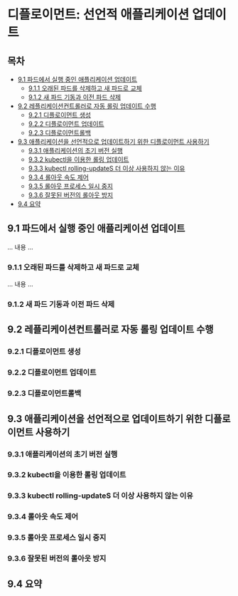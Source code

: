 # 디플로이먼트: 선언적 애플리케이션 업데이트

## 목차

- [9.1 파드에서 실행 중인 애플리케이션 업데이트](#91-파드에서-실행-중인-애플리케이션-업데이트)
  - [9.1.1 오래된 파드를 삭제하고 새 파드로 교체](#911-오래된-파드를-삭제하고-새-파드로-교체)
  - [9.1.2 새 파드 기동과 이전 파드 삭제](#912-새-파드-기동과-이전-파드-삭제)
- [9.2 레플리케이션컨트롤러로 자동 롤링 업데이트 수행](#92-레플리케이션컨트롤러로-자동-롤링-업데이트-수행)
  - [9.2.1 디플로이먼트 생성](#921-디플로이먼트-생성)
  - [9.2.2 디플로이먼트 업데이트](#922-디플로이먼트-업데이트)
  - [9.2.3 디플로이먼트롤백](#923-디플로이먼트롤백)
- [9.3 애플리케이션을 선언적으로 업데이트하기 위한 디플로이먼트 사용하기](#93-애플리케이션을-선언적으로-업데이트하기-위한-디플로이먼트-사용하기)
  - [9.3.1 애플리케이션의 초기 버전 실행](#931-애플리케이션의-초기-버전-실행)
  - [9.3.2 kubectl을 이용한 롤링 업데이트](#932-kubectl을-이용한-롤링-업데이트)
  - [9.3.3 kubectl rolling-updateS 더 이상 사용하지 않는 이유](#933-kubectl-rolling-updates-더-이상-사용하지-않는-이유)
  - [9.3.4 롤아웃 속도 제어](#934-롤아웃-속도-제어)
  - [9.3.5 롤아웃 프로세스 일시 중지](#935-롤아웃-프로세스-일시-중지)
  - [9.3.6 잘못된 버전의 롤아웃 방지](#936-잘못된-버전의-롤아웃-방지)
- [9.4 요약](#94-요약)

## 9.1 파드에서 실행 중인 애플리케이션 업데이트
... 내용 ...

### 9.1.1 오래된 파드를 삭제하고 새 파드로 교체
... 내용 ...

### 9.1.2 새 파드 기동과 이전 파드 삭제


## 9.2 레플리케이션컨트롤러로 자동 롤링 업데이트 수행

### 9.2.1 디플로이먼트 생성


### 9.2.2 디플로이먼트 업데이트


### 9.2.3 디플로이먼트롤백


## 9.3 애플리케이션을 선언적으로 업데이트하기 위한 디플로이먼트 사용하기


### 9.3.1 애플리케이션의 초기 버전 실행


### 9.3.2 kubectl을 이용한 롤링 업데이트


### 9.3.3 kubectl rolling-updateS 더 이상 사용하지 않는 이유


### 9.3.4 롤아웃 속도 제어


### 9.3.5 롤아웃 프로세스 일시 중지


### 9.3.6 잘못된 버전의 롤아웃 방지


## 9.4 요약

